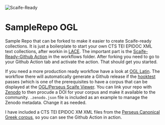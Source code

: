 ![Scaife-Ready](https://github.com/OpenGreekAndLatin/BaseRepoForCTSCollections/workflows/Scaife-Ready/badge.svg)

# SampleRepo OGL
Sample Repo that can be forked to make it easier to create Scaife-ready collections. It is just a boilerplate to start your own CTS TEI EPIDOC XML text collections, after workin in [LACE](https://github.com/brobertson/Lace2/). The important part is the [Scaife-Ready-Github Action](https://github.com/OpenGreekAndLatin/BaseRepoForCTSCollections/tree/master/.github/workflows) in the workflows folder. After forking you need to go to your Github Action tab and activate the action. That should get you started.  

If you need a more production ready workflow have a look at [OGL Latin](https://github.com/OpenGreekAndLatin/Latin/blob/master/.github/workflows/ci.yml). The workflow there will automatically generate a Github release if the [hooktest](https://github.com/Capitains/HookTest) passes (which is one of the prerequisites to have a corpus that can be displayed at the [OGL/Perseus Scaife Viewer](https://scaife.perseus.org). You can link your repo with [Zenodo](https://zenodo.org) to then procude a DOI for your corpus and make it available to the community. `.zenodo.json` file is included as an example to manage the Zenodo metadata. Change it as needed. 

I have included a CTS TEI EPIDOC XM XML files from the [Perseus Canonical Greek corpus](https://github.com/PerseusDL/canonical-greekLit), so you can see the Github Action in action. 
